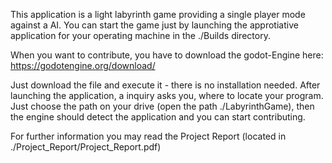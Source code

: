 This application is a light labyrinth game providing a single player mode against a AI.
You can start the game just by launching the approtiative application for your operating machine in the ./Builds directory.

When you want to contribute, you have to download the godot-Engine here:
https://godotengine.org/download/

Just download the file and execute it - there is no installation needed.
After launching the application, a inquiry asks you, where to locate your program. Just choose the path on your drive (open the path ./LabyrinthGame), then the engine should detect the application and you can start contributing.

For further information you may read the Project Report (located in ./Project_Report/Project_Report.pdf)

